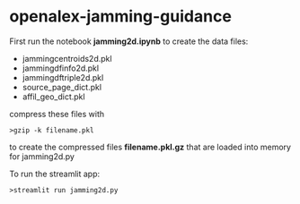 # openalex-jamming-guidance

First run the notebook **jamming2d.ipynb** to create the data files:

* jammingcentroids2d.pkl
* jammingdfinfo2d.pkl
* jammingdftriple2d.pkl
* source_page_dict.pkl
* affil_geo_dict.pkl

compress these files with
```
>gzip -k filename.pkl
```
to create the compressed files **filename.pkl.gz** that are loaded into memory for jamming2d.py

To run the streamlit app:

```
>streamlit run jamming2d.py
```